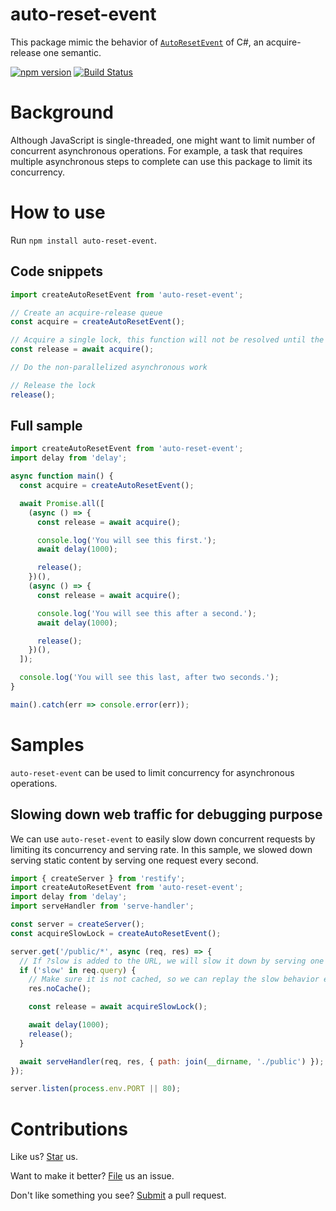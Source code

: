 # auto-reset-event

This package mimic the behavior of [`AutoResetEvent`](https://docs.microsoft.com/en-us/dotnet/api/system.threading.autoresetevent) of C#, an acquire-release one semantic.

[![npm version](https://badge.fury.io/js/auto-reset-event.svg)](https://badge.fury.io/js/auto-reset-event) [![Build Status](https://travis-ci.org/compulim/auto-reset-event.svg?branch=master)](https://travis-ci.org/compulim/auto-reset-event)

# Background

Although JavaScript is single-threaded, one might want to limit number of concurrent asynchronous operations. For example, a task that requires multiple asynchronous steps to complete can use this package to limit its concurrency.

# How to use

Run `npm install auto-reset-event`.

## Code snippets

```js
import createAutoResetEvent from 'auto-reset-event';

// Create an acquire-release queue
const acquire = createAutoResetEvent();

// Acquire a single lock, this function will not be resolved until the lock is acquired
const release = await acquire();

// Do the non-parallelized asynchronous work

// Release the lock
release();
```

## Full sample

```js
import createAutoResetEvent from 'auto-reset-event';
import delay from 'delay';

async function main() {
  const acquire = createAutoResetEvent();

  await Promise.all([
    (async () => {
      const release = await acquire();

      console.log('You will see this first.');
      await delay(1000);

      release();
    })(),
    (async () => {
      const release = await acquire();

      console.log('You will see this after a second.');
      await delay(1000);

      release();
    })(),
  ]);

  console.log('You will see this last, after two seconds.');
}

main().catch(err => console.error(err));
```

# Samples

`auto-reset-event` can be used to limit concurrency for asynchronous operations.

## Slowing down web traffic for debugging purpose

We can use `auto-reset-event` to easily slow down concurrent requests by limiting its concurrency and serving rate. In this sample, we slowed down serving static content by serving one request every second.

```js
import { createServer } from 'restify';
import createAutoResetEvent from 'auto-reset-event';
import delay from 'delay';
import serveHandler from 'serve-handler';

const server = createServer();
const acquireSlowLock = createAutoResetEvent();

server.get('/public/*', async (req, res) => {
  // If ?slow is added to the URL, we will slow it down by serving one request every second
  if ('slow' in req.query) {
    // Make sure it is not cached, so we can replay the slow behavior easily
    res.noCache();

    const release = await acquireSlowLock();

    await delay(1000);
    release();
  }

  await serveHandler(req, res, { path: join(__dirname, './public') });
});

server.listen(process.env.PORT || 80);
```

# Contributions

Like us? [Star](https://github.com/compulim/auto-reset-event/stargazers) us.

Want to make it better? [File](https://github.com/compulim/auto-reset-event/issues) us an issue.

Don't like something you see? [Submit](https://github.com/compulim/auto-reset-event/pulls) a pull request.
